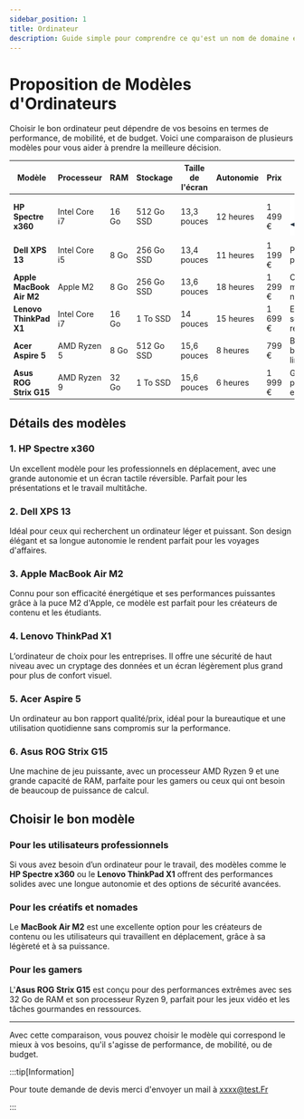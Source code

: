 ```yaml
---
sidebar_position: 1
title: Ordinateur
description: Guide simple pour comprendre ce qu'est un nom de domaine et comment le gérer.
---
```


# Proposition de Modèles d'Ordinateurs

Choisir le bon ordinateur peut dépendre de vos besoins en termes de performance, de mobilité, et de budget. Voici une comparaison de plusieurs modèles pour vous aider à prendre la meilleure décision.

| **Modèle**              | **Processeur**        | **RAM**   | **Stockage**           | **Taille de l'écran** | **Autonomie** | **Prix**     | **Idéal pour**                |
|-------------------------|-----------------------|-----------|------------------------|-----------------------|---------------|--------------|-------------------------------|
| **HP Spectre x360**      | Intel Core i7         | 16 Go     | 512 Go SSD             | 13,3 pouces           | 12 heures     | 1 499 €      | ![SSO CONNEXIOn](img/pc.png)    |
| **Dell XPS 13**          | Intel Core i5         | 8 Go      | 256 Go SSD             | 13,4 pouces           | 11 heures     | 1 199 €      | Portabilité et performance     |
| **Apple MacBook Air M2** | Apple M2              | 8 Go      | 256 Go SSD             | 13,6 pouces           | 18 heures     | 1 299 €      | Création multimédia, nomades   |
| **Lenovo ThinkPad X1**   | Intel Core i7         | 16 Go     | 1 To SSD               | 14 pouces             | 15 heures     | 1 699 €      | Entreprise, sécurité renforcée |
| **Acer Aspire 5**        | AMD Ryzen 5           | 8 Go      | 512 Go SSD             | 15,6 pouces           | 8 heures      | 799 €        | Bureautique, budget limité     |
| **Asus ROG Strix G15**   | AMD Ryzen 9           | 32 Go     | 1 To SSD               | 15,6 pouces           | 6 heures      | 1 999 €      | Gaming, performance extrême    |

## Détails des modèles

### 1. **HP Spectre x360**
Un excellent modèle pour les professionnels en déplacement, avec une grande autonomie et un écran tactile réversible. Parfait pour les présentations et le travail multitâche.

### 2. **Dell XPS 13**
Idéal pour ceux qui recherchent un ordinateur léger et puissant. Son design élégant et sa longue autonomie le rendent parfait pour les voyages d'affaires.

### 3. **Apple MacBook Air M2**
Connu pour son efficacité énergétique et ses performances puissantes grâce à la puce M2 d'Apple, ce modèle est parfait pour les créateurs de contenu et les étudiants.

### 4. **Lenovo ThinkPad X1**
L’ordinateur de choix pour les entreprises. Il offre une sécurité de haut niveau avec un cryptage des données et un écran légèrement plus grand pour plus de confort visuel.

### 5. **Acer Aspire 5**
Un ordinateur au bon rapport qualité/prix, idéal pour la bureautique et une utilisation quotidienne sans compromis sur la performance. 

### 6. **Asus ROG Strix G15**
Une machine de jeu puissante, avec un processeur AMD Ryzen 9 et une grande capacité de RAM, parfaite pour les gamers ou ceux qui ont besoin de beaucoup de puissance de calcul.

## Choisir le bon modèle

### Pour les utilisateurs professionnels
Si vous avez besoin d’un ordinateur pour le travail, des modèles comme le **HP Spectre x360** ou le **Lenovo ThinkPad X1** offrent des performances solides avec une longue autonomie et des options de sécurité avancées.

### Pour les créatifs et nomades
Le **MacBook Air M2** est une excellente option pour les créateurs de contenu ou les utilisateurs qui travaillent en déplacement, grâce à sa légèreté et à sa puissance.

### Pour les gamers
L'**Asus ROG Strix G15** est conçu pour des performances extrêmes avec ses 32 Go de RAM et son processeur Ryzen 9, parfait pour les jeux vidéo et les tâches gourmandes en ressources.

---

Avec cette comparaison, vous pouvez choisir le modèle qui correspond le mieux à vos besoins, qu'il s'agisse de performance, de mobilité, ou de budget.

:::tip[Information]

Pour toute demande de devis merci d'envoyer un mail à xxxx@test.Fr

:::